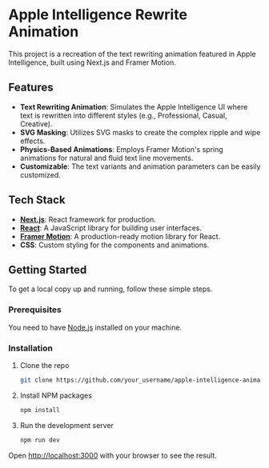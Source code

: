 # Apple Intelligence Rewrite Animation

This project is a recreation of the text rewriting animation featured in Apple Intelligence, built using Next.js and Framer Motion.

## Features

- **Text Rewriting Animation**: Simulates the Apple Intelligence UI where text is rewritten into different styles (e.g., Professional, Casual, Creative).
- **SVG Masking**: Utilizes SVG masks to create the complex ripple and wipe effects.
- **Physics-Based Animations**: Employs Framer Motion's spring animations for natural and fluid text line movements.
- **Customizable**: The text variants and animation parameters can be easily customized.

## Tech Stack

- **[Next.js](https://nextjs.org/)**: React framework for production.
- **[React](https://reactjs.org/)**: A JavaScript library for building user interfaces.
- **[Framer Motion](https://www.framer.com/motion/)**: A production-ready motion library for React.
- **CSS**: Custom styling for the components and animations.

## Getting Started

To get a local copy up and running, follow these simple steps.

### Prerequisites

You need to have [Node.js](https://nodejs.org/) installed on your machine.

### Installation

1. Clone the repo
   ```sh
   git clone https://github.com/your_username/apple-intelligence-animation.git
   ```
2. Install NPM packages
   ```sh
   npm install
   ```
3. Run the development server
   ```sh
   npm run dev
   ```

Open [http://localhost:3000](http://localhost:3000) with your browser to see the result.
